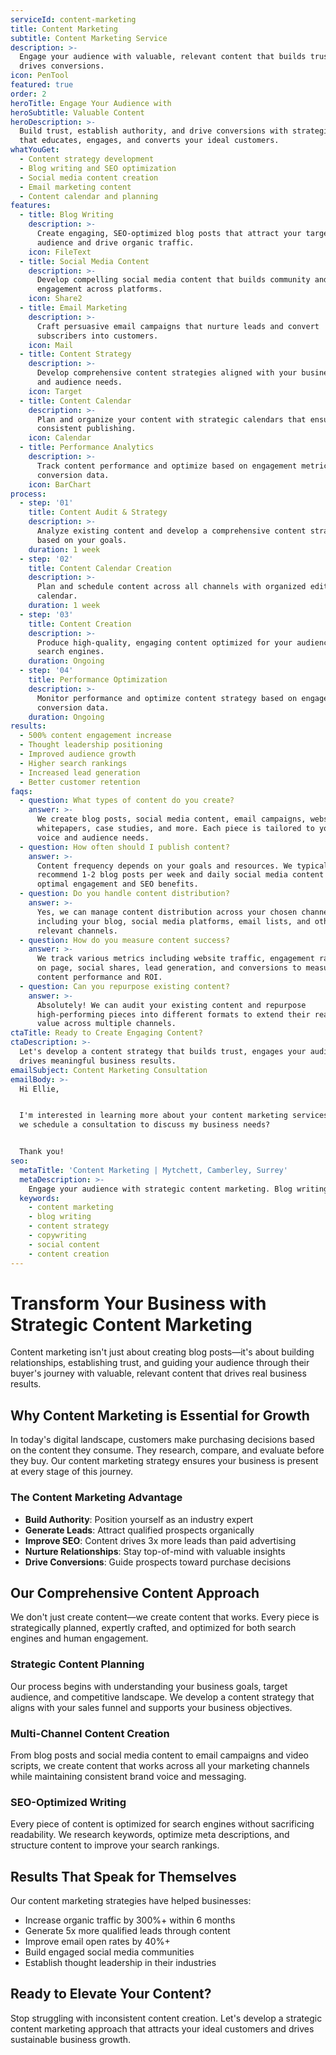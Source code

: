 ```yaml
---
serviceId: content-marketing
title: Content Marketing
subtitle: Content Marketing Service
description: >-
  Engage your audience with valuable, relevant content that builds trust and
  drives conversions.
icon: PenTool
featured: true
order: 2
heroTitle: Engage Your Audience with
heroSubtitle: Valuable Content
heroDescription: >-
  Build trust, establish authority, and drive conversions with strategic content
  that educates, engages, and converts your ideal customers.
whatYouGet:
  - Content strategy development
  - Blog writing and SEO optimization
  - Social media content creation
  - Email marketing content
  - Content calendar and planning
features:
  - title: Blog Writing
    description: >-
      Create engaging, SEO-optimized blog posts that attract your target
      audience and drive organic traffic.
    icon: FileText
  - title: Social Media Content
    description: >-
      Develop compelling social media content that builds community and drives
      engagement across platforms.
    icon: Share2
  - title: Email Marketing
    description: >-
      Craft persuasive email campaigns that nurture leads and convert
      subscribers into customers.
    icon: Mail
  - title: Content Strategy
    description: >-
      Develop comprehensive content strategies aligned with your business goals
      and audience needs.
    icon: Target
  - title: Content Calendar
    description: >-
      Plan and organize your content with strategic calendars that ensure
      consistent publishing.
    icon: Calendar
  - title: Performance Analytics
    description: >-
      Track content performance and optimize based on engagement metrics and
      conversion data.
    icon: BarChart
process:
  - step: '01'
    title: Content Audit & Strategy
    description: >-
      Analyze existing content and develop a comprehensive content strategy
      based on your goals.
    duration: 1 week
  - step: '02'
    title: Content Calendar Creation
    description: >-
      Plan and schedule content across all channels with organized editorial
      calendar.
    duration: 1 week
  - step: '03'
    title: Content Creation
    description: >-
      Produce high-quality, engaging content optimized for your audience and
      search engines.
    duration: Ongoing
  - step: '04'
    title: Performance Optimization
    description: >-
      Monitor performance and optimize content strategy based on engagement and
      conversion data.
    duration: Ongoing
results:
  - 500% content engagement increase
  - Thought leadership positioning
  - Improved audience growth
  - Higher search rankings
  - Increased lead generation
  - Better customer retention
faqs:
  - question: What types of content do you create?
    answer: >-
      We create blog posts, social media content, email campaigns, website copy,
      whitepapers, case studies, and more. Each piece is tailored to your brand
      voice and audience needs.
  - question: How often should I publish content?
    answer: >-
      Content frequency depends on your goals and resources. We typically
      recommend 1-2 blog posts per week and daily social media content for
      optimal engagement and SEO benefits.
  - question: Do you handle content distribution?
    answer: >-
      Yes, we can manage content distribution across your chosen channels
      including your blog, social media platforms, email lists, and other
      relevant channels.
  - question: How do you measure content success?
    answer: >-
      We track various metrics including website traffic, engagement rates, time
      on page, social shares, lead generation, and conversions to measure
      content performance and ROI.
  - question: Can you repurpose existing content?
    answer: >-
      Absolutely! We can audit your existing content and repurpose
      high-performing pieces into different formats to extend their reach and
      value across multiple channels.
ctaTitle: Ready to Create Engaging Content?
ctaDescription: >-
  Let's develop a content strategy that builds trust, engages your audience, and
  drives meaningful business results.
emailSubject: Content Marketing Consultation
emailBody: >-
  Hi Ellie,


  I'm interested in learning more about your content marketing services. Could
  we schedule a consultation to discuss my business needs?


  Thank you!
seo:
  metaTitle: 'Content Marketing | Mytchett, Camberley, Surrey'
  metaDescription: >-
    Engage your audience with strategic content marketing. Blog writing, social content, and SEO-optimized content that builds trust and drives conversions.
  keywords:
    - content marketing
    - blog writing
    - content strategy
    - copywriting
    - social content
    - content creation
---
```


# Transform Your Business with Strategic Content Marketing

Content marketing isn't just about creating blog posts—it's about building relationships, establishing trust, and guiding your audience through their buyer's journey with valuable, relevant content that drives real business results.

## Why Content Marketing is Essential for Growth

In today's digital landscape, customers make purchasing decisions based on the content they consume. They research, compare, and evaluate before they buy. Our content marketing strategy ensures your business is present at every stage of this journey.

### The Content Marketing Advantage

* **Build Authority**: Position yourself as an industry expert
* **Generate Leads**: Attract qualified prospects organically
* **Improve SEO**: Content drives 3x more leads than paid advertising
* **Nurture Relationships**: Stay top-of-mind with valuable insights
* **Drive Conversions**: Guide prospects toward purchase decisions

## Our Comprehensive Content Approach

We don't just create content—we create content that works. Every piece is strategically planned, expertly crafted, and optimized for both search engines and human engagement.

### Strategic Content Planning

Our process begins with understanding your business goals, target audience, and competitive landscape. We develop a content strategy that aligns with your sales funnel and supports your business objectives.

### Multi-Channel Content Creation

From blog posts and social media content to email campaigns and video scripts, we create content that works across all your marketing channels while maintaining consistent brand voice and messaging.

### SEO-Optimized Writing

Every piece of content is optimized for search engines without sacrificing readability. We research keywords, optimize meta descriptions, and structure content to improve your search rankings.

## Results That Speak for Themselves

Our content marketing strategies have helped businesses:

* Increase organic traffic by 300%+ within 6 months
* Generate 5x more qualified leads through content
* Improve email open rates by 40%+
* Build engaged social media communities
* Establish thought leadership in their industries

## Ready to Elevate Your Content?

Stop struggling with inconsistent content creation. Let's develop a strategic content marketing approach that attracts your ideal customers and drives sustainable business growth.

